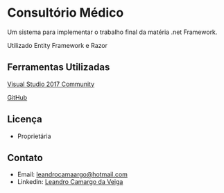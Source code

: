 # Consultório Médico

Um sistema para implementar o trabalho final da matéria .net Framework.

Utilizado Entity Framework e Razor

## Ferramentas Utilizadas

[Visual Studio 2017 Community](https://visualstudio.microsoft.com/)

[GitHub](https://www.github.com/)

## Licença
* Proprietária

## Contato
* Email: [leandrocamaargo@hotmail.com](mailto:leandrocamaargo@hotmail.com)
* Linkedin: [Leandro Camargo da Veiga](https://br.linkedin.com/in/leandro-camargo-da-veiga-7b135810b)
